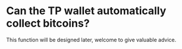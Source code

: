 # Can the TP wallet automatically collect bitcoins?

This function will be designed later, welcome to give valuable advice.

